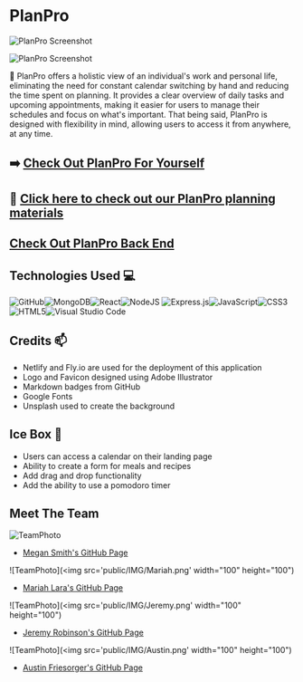 # PlanPro

![PlanPro Screenshot](public/IMG/PlanProPNG.png)

![PlanPro Screenshot](public/IMG/planProApp.png)

📌 PlanPro offers a holistic view of an individual's work and personal life, eliminating the need for constant calendar switching by hand and reducing the time spent on planning. It provides a clear overview of daily tasks and upcoming appointments, making it easier for users to manage their schedules and focus on what's important. That being said, PlanPro is designed with flexibility in mind, allowing users to access it from anywhere, at any time.

## ➡️ [Check Out PlanPro For Yourself](https://planpro.netlify.app/)

## 📎 [Click here to check out our PlanPro planning materials](https://trello.com/b/rIikIfZ0/planpro)

## [Check Out PlanPro Back End](https://github.com/Primemerlinian/PlanPro-back-end)

## Technologies Used 💻

![GitHub](https://img.shields.io/badge/github-%23121011.svg?style=for-the-badge&logo=github&logoColor=white)![MongoDB](https://img.shields.io/badge/MongoDB-%234ea94b.svg?style=for-the-badge&logo=mongodb&logoColor=white)![React](https://img.shields.io/badge/react-%2320232a.svg?style=for-the-badge&logo=react&logoColor=%2361DAFB)![NodeJS](https://img.shields.io/badge/node.js-6DA55F?style=for-the-badge&logo=node.js&logoColor=white)
![Express.js](https://img.shields.io/badge/express.js-%23404d59.svg?style=for-the-badge&logo=express&logoColor=%2361DAFB)![JavaScript](https://img.shields.io/badge/javascript-%23323330.svg?style=for-the-badge&logo=javascript&logoColor=%23F7DF1E)![CSS3](https://img.shields.io/badge/css3-%231572B6.svg?style=for-the-badge&logo=css3&logoColor=white)![HTML5](https://img.shields.io/badge/html5-%23E34F26.svg?style=for-the-badge&logo=html5&logoColor=white)![Visual Studio Code](https://img.shields.io/badge/Visual%20Studio%20Code-0078d7.svg?style=for-the-badge&logo=visual-studio-code&logoColor=white)

## Credits 📫

* Netlify and Fly.io are used for the deployment of this application
* Logo and Favicon designed using Adobe Illustrator
* Markdown badges from GitHub
* Google Fonts
* Unsplash used to create the background

## Ice Box 🧊

* Users can access a calendar on their landing page
* Ability to create a form for meals and recipes
* Add drag and drop functionality
* Add the ability to use a pomodoro timer

## Meet The Team

![TeamPhoto](<img src='public/IMG/Megan.png' width="100" height="100"/>)

* [Megan Smith's GitHub Page](https://github.com/Megans766)

![TeamPhoto](<img src='public/IMG/Mariah.png' width="100" height="100")

* [Mariah Lara's GitHub Page](https://github.com/Primemerlinian)

![TeamPhoto](<img src='public/IMG/Jeremy.png' width="100" height="100")

* [Jeremy Robinson's GitHub Page](https://github.com/jrob1time)

![TeamPhoto](<img src='public/IMG/Austin.png' width="100" height="100")

* [Austin Friesorger's GitHub Page](https://github.com/aafrieso)
